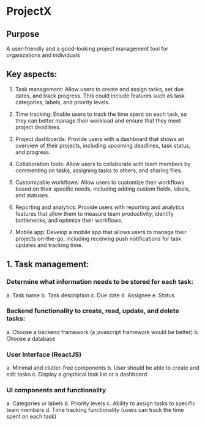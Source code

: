 # ProjectX

## Purpose
A user-friendly and a good-looking project management tool for organizations and individuals

## Key aspects:
1. Task management: Allow users to create and assign tasks, set due dates, and track progress. This could include features such as task categories, labels, and priority levels.

2. Time tracking: Enable users to track the time spent on each task, so they can better manage their workload and ensure that they meet project deadlines.

3. Project dashboards: Provide users with a dashboard that shows an overview of their projects, including upcoming deadlines, task status, and progress.

4. Collaboration tools: Allow users to collaborate with team members by commenting on tasks, assigning tasks to others, and sharing files.

5. Customizable workflows: Allow users to customize their workflows based on their specific needs, including adding custom fields, labels, and statuses.

6. Reporting and analytics: Provide users with reporting and analytics features that allow them to measure team productivity, identify bottlenecks, and optimize their workflows.

7. Mobile app: Develop a mobile app that allows users to manage their projects on-the-go, including receiving push notifications for task updates and tracking time.


## 1. Task management:

### Determine what information needs to be stored for each task:
a. Task name
b. Task description
c. Due date
d. Assignee
e. Status

### Backend functionality to create, read, update, and delete tasks:
a. Choose a backend framework (a javascript framework would be better)
b. Choose a database

### User Interface (ReactJS)
a. Minimal and clutter-free components
b. User should be able to create and edit tasks
c. Display a graphical task list or a dashboard

  ### UI components and functionality
  a. Categories or labels
  b. Priority levels
  c. Ability to assign tasks to specific team members
  d. Time tracking functionality (users can track the time spent on each task)
